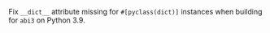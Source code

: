 Fix `__dict__` attribute missing for `#[pyclass(dict)]` instances when building for `abi3` on Python 3.9.
